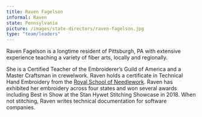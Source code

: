 ```yaml
---
title: Raven Fagelson
informal: Raven
state: Pennsylvania
picture: /images/state-directors/raven-fagelson.jpg
type: "team/leaders"
---
```


Raven Fagelson is a longtime resident of Pittsburgh, PA with extensive experience teaching a variety of fiber arts, locally and regionally.

She is a Certified Teacher of the Embroiderer’s Guild of America and a Master Craftsman in crewelwork. Raven holds a certificate in Technical Hand Embroidery from the [Royal School of Needlework](https://royal-needlework.org.uk/). Raven has exhibited her embroidery across four states and won several awards including Best in Show at the Stan Hywet Stitching Showcase in 2018. When not stitching, Raven writes technical documentation for software companies.
